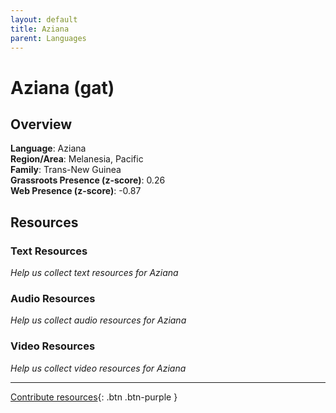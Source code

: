 ```yaml
---
layout: default
title: Aziana
parent: Languages
---
```


# Aziana (gat)

## Overview

**Language**: Aziana  
**Region/Area**: Melanesia, Pacific  
**Family**: Trans-New Guinea  
**Grassroots Presence (z-score)**: 0.26  
**Web Presence (z-score)**: -0.87  

## Resources

### Text Resources
*Help us collect text resources for Aziana*

### Audio Resources
*Help us collect audio resources for Aziana*

### Video Resources
*Help us collect video resources for Aziana*

---

[Contribute resources](https://forms.office.com/e/1SfLJx3u1r){: .btn .btn-purple }
